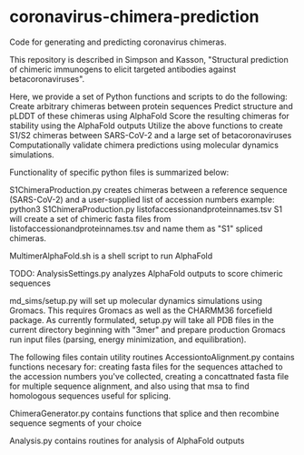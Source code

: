 # coronavirus-chimera-prediction
Code for generating and predicting coronavirus chimeras.

This repository is described in Simpson and Kasson, "Structural prediction of chimeric immunogens to elicit targeted antibodies against betacoronaviruses".

Here, we provide a set of Python functions and scripts to do the following:
  Create arbitrary chimeras between protein sequences
  Predict structure and pLDDT of these chimeras using AlphaFold
  Score the resulting chimeras for stability using the AlphaFold outputs
  Utilize the above functions to create S1/S2 chimeras between SARS-CoV-2 and a large set of betacoronaviruses
  Computationally validate chimera predictions using molecular dynamics simulations.

Functionality of specific python files is summarized below:

S1ChimeraProduction.py creates chimeras between a reference sequence (SARS-CoV-2) and a user-supplied list of accession numbers
example:
python3 S1ChimeraProduction.py listofaccessionandproteinnames.tsv S1
will create a set of chimeric fasta files from listofaccessionandproteinnames.tsv and name them as "S1" spliced chimeras.

MultimerAlphaFold.sh is a shell script to run AlphaFold

TODO: AnalysisSettings.py analyzes AlphaFold outputs to score chimeric sequences

md_sims/setup.py will set up molecular dynamics simulations using Gromacs.  This requires Gromacs as well as the CHARMM36 forcefield package.
As currently formulated, setup.py will take all PDB files in the current directory beginning with "3mer" and prepare production Gromacs run input files (parsing, energy minimization, and equilibration).

The following files contain utility routines
AccessiontoAlignment.py contains functions necesary for: creating fasta files for the sequences attached to the accession numbers you've collected, creating a concattnated fasta file for multiple sequence alignment, and also using that msa to find homologous sequences useful for splicing.

ChimeraGenerator.py contains functions that splice and then recombine sequence segments of your choice 

Analysis.py contains routines for analysis of AlphaFold outputs

